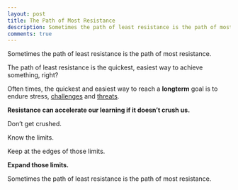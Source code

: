 ```yaml
---
layout: post
title: The Path of Most Resistance
description: Sometimes the path of least resistance is the path of most resistance.
comments: true
---
```

Sometimes the path of least resistance is the path of most resistance.

The path of least resistance is the quickest, easiest way to achieve something, right?

Often times, the quickest and easiest way to reach a **longterm** goal is to endure stress, [challenges](/people-who-challenge-us) and [threats](/threat).

**Resistance can accelerate our learning if it doesn’t crush us.**

Don’t get crushed.

Know the limits.

Keep at the edges of those limits.

**Expand those limits.**

Sometimes the path of least resistance is the path of most resistance.
